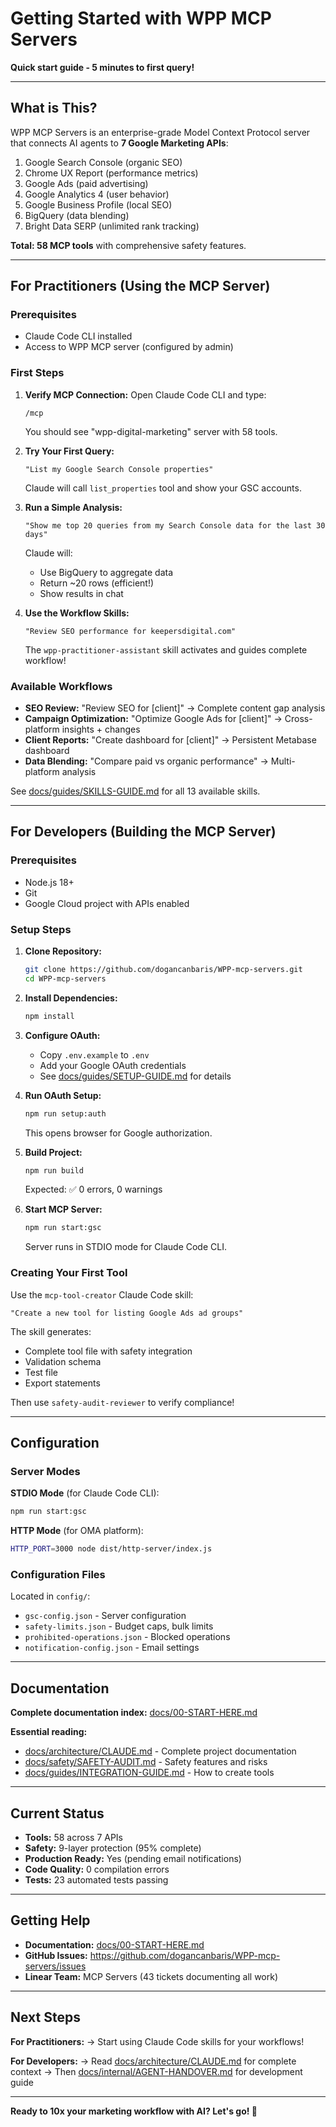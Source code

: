 # Getting Started with WPP MCP Servers

**Quick start guide - 5 minutes to first query!**

---

## What is This?

WPP MCP Servers is an enterprise-grade Model Context Protocol server that connects AI agents to **7 Google Marketing APIs**:

1. Google Search Console (organic SEO)
2. Chrome UX Report (performance metrics)
3. Google Ads (paid advertising)
4. Google Analytics 4 (user behavior)
5. Google Business Profile (local SEO)
6. BigQuery (data blending)
7. Bright Data SERP (unlimited rank tracking)

**Total: 58 MCP tools** with comprehensive safety features.

---

## For Practitioners (Using the MCP Server)

### Prerequisites
- Claude Code CLI installed
- Access to WPP MCP server (configured by admin)

### First Steps

1. **Verify MCP Connection:**
   Open Claude Code CLI and type:
   ```
   /mcp
   ```
   You should see "wpp-digital-marketing" server with 58 tools.

2. **Try Your First Query:**
   ```
   "List my Google Search Console properties"
   ```

   Claude will call `list_properties` tool and show your GSC accounts.

3. **Run a Simple Analysis:**
   ```
   "Show me top 20 queries from my Search Console data for the last 30 days"
   ```

   Claude will:
   - Use BigQuery to aggregate data
   - Return ~20 rows (efficient!)
   - Show results in chat

4. **Use the Workflow Skills:**
   ```
   "Review SEO performance for keepersdigital.com"
   ```

   The `wpp-practitioner-assistant` skill activates and guides complete workflow!

### Available Workflows

- **SEO Review:** "Review SEO for [client]" → Complete content gap analysis
- **Campaign Optimization:** "Optimize Google Ads for [client]" → Cross-platform insights + changes
- **Client Reports:** "Create dashboard for [client]" → Persistent Metabase dashboard
- **Data Blending:** "Compare paid vs organic performance" → Multi-platform analysis

See [docs/guides/SKILLS-GUIDE.md](docs/guides/SKILLS-GUIDE.md) for all 13 available skills.

---

## For Developers (Building the MCP Server)

### Prerequisites
- Node.js 18+
- Git
- Google Cloud project with APIs enabled

### Setup Steps

1. **Clone Repository:**
   ```bash
   git clone https://github.com/dogancanbaris/WPP-mcp-servers.git
   cd WPP-mcp-servers
   ```

2. **Install Dependencies:**
   ```bash
   npm install
   ```

3. **Configure OAuth:**
   - Copy `.env.example` to `.env`
   - Add your Google OAuth credentials
   - See [docs/guides/SETUP-GUIDE.md](docs/guides/SETUP-GUIDE.md) for details

4. **Run OAuth Setup:**
   ```bash
   npm run setup:auth
   ```

   This opens browser for Google authorization.

5. **Build Project:**
   ```bash
   npm run build
   ```

   Expected: ✅ 0 errors, 0 warnings

6. **Start MCP Server:**
   ```bash
   npm run start:gsc
   ```

   Server runs in STDIO mode for Claude Code CLI.

### Creating Your First Tool

Use the `mcp-tool-creator` Claude Code skill:

```
"Create a new tool for listing Google Ads ad groups"
```

The skill generates:
- Complete tool file with safety integration
- Validation schema
- Test file
- Export statements

Then use `safety-audit-reviewer` to verify compliance!

---

## Configuration

### Server Modes

**STDIO Mode** (for Claude Code CLI):
```bash
npm run start:gsc
```

**HTTP Mode** (for OMA platform):
```bash
HTTP_PORT=3000 node dist/http-server/index.js
```

### Configuration Files

Located in `config/`:
- `gsc-config.json` - Server configuration
- `safety-limits.json` - Budget caps, bulk limits
- `prohibited-operations.json` - Blocked operations
- `notification-config.json` - Email settings

---

## Documentation

**Complete documentation index:** [docs/00-START-HERE.md](docs/00-START-HERE.md)

**Essential reading:**
- [docs/architecture/CLAUDE.md](docs/architecture/CLAUDE.md) - Complete project documentation
- [docs/safety/SAFETY-AUDIT.md](docs/safety/SAFETY-AUDIT.md) - Safety features and risks
- [docs/guides/INTEGRATION-GUIDE.md](docs/guides/INTEGRATION-GUIDE.md) - How to create tools

---

## Current Status

- **Tools:** 58 across 7 APIs
- **Safety:** 9-layer protection (95% complete)
- **Production Ready:** Yes (pending email notifications)
- **Code Quality:** 0 compilation errors
- **Tests:** 23 automated tests passing

---

## Getting Help

- **Documentation:** [docs/00-START-HERE.md](docs/00-START-HERE.md)
- **GitHub Issues:** https://github.com/dogancanbaris/WPP-mcp-servers/issues
- **Linear Team:** MCP Servers (43 tickets documenting all work)

---

## Next Steps

**For Practitioners:**
→ Start using Claude Code skills for your workflows!

**For Developers:**
→ Read [docs/architecture/CLAUDE.md](docs/architecture/CLAUDE.md) for complete context
→ Then [docs/internal/AGENT-HANDOVER.md](docs/internal/AGENT-HANDOVER.md) for development guide

---

**Ready to 10x your marketing workflow with AI? Let's go! 🚀**
